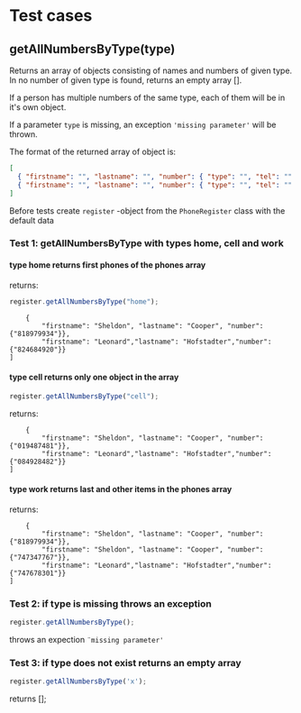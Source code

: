# Test cases

## **getAllNumbersByType(type)**

Returns an array of objects consisting of names and numbers of given type. In no number of given type is found, returns an empty array [].

If a person has multiple numbers of the same type, each of them will be in it's own object.

If a parameter `type` is missing, an exception `'missing parameter'` will be thrown.

The format of the returned array of object is:
```json
[
  { "firstname": "", "lastname": "", "number": { "type": "", "tel": "" } },
  { "firstname": "", "lastname": "", "number": { "type": "", "tel": "" } }
]
```

Before tests create `register` -object from the `PhoneRegister` class with the default data

### Test 1: getAllNumbersByType with types home, cell and work

#### type home returns first phones of the phones array

returns:

```js
register.getAllNumbersByType("home");
```

```json[
    {
        "firstname": "Sheldon", "lastname": "Cooper", "number":{"818979934"}},
        "firstname": "Leonard","lastname": "Hofstadter","number":{"824684920"}}
]
```

#### type cell returns only one object in the array

```js
register.getAllNumbersByType("cell");
```

returns:

```json[
    {
        "firstname": "Sheldon", "lastname": "Cooper", "number":{"019487481"}},
        "firstname": "Leonard","lastname": "Hofstadter","number":{"084928482"}}
]
```

#### type work returns last and other items in the phones array

returns:

```json[
    {
        "firstname": "Sheldon", "lastname": "Cooper", "number":{"818979934"}},
        "firstname": "Sheldon", "lastname": "Cooper", "number":{"747347767"}},
        "firstname": "Leonard","lastname": "Hofstadter","number":{"747678301"}}
]
```

### Test 2: if type is missing throws an exception

```js
register.getAllNumbersByType();
```

throws an expection `¨missing parameter'`

### Test 3: if type does not exist returns an empty array
```js
register.getAllNumbersByType('x');
```
returns [];